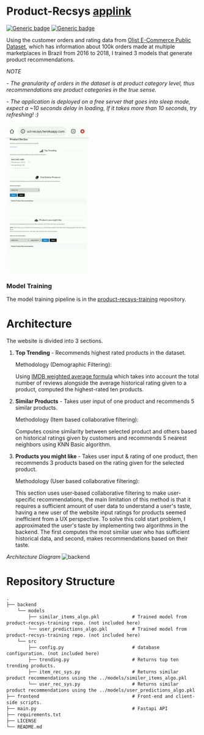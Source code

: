 # Product-Recsys <a href="http://product-recsys.herokuapp.com/">applink</a>
[![Generic badge](https://img.shields.io/badge/API-Fastapi-<COLOR>.svg)](https://shields.io/) [![Generic badge](https://img.shields.io/badge/License-MIT-<COLOR>.svg)](https://shields.io/) 

Using the customer orders and rating data from [Olist E-Commerce Public Dataset](https://www.kaggle.com/olistbr/brazilian-ecommerce), which has information about 100k orders made at multiple marketplaces in Brazil from 2016 to 2018, I trained 3 models that generate product recommendations.

*NOTE* 

*- The granularity of orders in the dataset is at product category level, thus recommendations are product categories in the true sense.*

*- The application is deployed on a free server that goes into sleep mode, expect a ~10 seconds delay in loading, If it takes more than 10 seconds, try refreshing! :)*

![gif](https://github.com/abhijitpai000/product-recsys/blob/main/sample2.gif)


### Model Training
The model training pipeline is in the [product-recsys-training](https://github.com/abhijitpai000/product-recsys-training) repository.

# Architecture
The website is divided into 3 sections.
1. **Top Trending** - Recommends highest rated products in the dataset.

      Methodology (Demographic Filtering):
      
      Using [IMDB weighted average formula](https://help.imdb.com/article/imdb/track-movies-tv/ratings-faq/G67Y87TFYYP6TWAV#calculatetop) which takes into account the total number of reviews alongside the average historical rating given to a product, computed the highest-rated ten products.
      
2. **Similar Products** - Takes user input of one product and recommends 5 similar products.

      Methodology (Item based collaborative filtering):
      
      Computes cosine similarity between selected product and others based on historical ratings given by customers and recommends 5 nearest neighbors using KNN Basic algorithm.

3. **Products you might like** - Takes user input & rating of one product, then recommends 3 products based on the rating given for the selected product.

      Methodology (User based collaborative filtering):
      
      This section uses user-based collaborative filtering to make user-specific recommendations, the main limitation of this method is that it requires a sufficient amount of user data to understand a user's taste, having a new user of the website input ratings for products seemed inefficient from a UX perspective. To solve this cold start problem, I approximated the user's taste by implementing two algorithms in the backend. The first computes the most similar user who has sufficient historical data, and second, makes recommendations based on their taste.

*Architecture Diagram*
<img src="https://github.com/abhijitpai000/product_recommendation_system/blob/main/figures/backend_architecture.png?raw=true" alt="backend" width="918" height="429"/>

# Repository Structure
    .
    ├── backend
        └── models                                
            ├── similar_items_algo.pkl            # Trained model from product-recsys-training repo. (not included here)
            └── user_predictions_algo.pkl         # Trained model from product-recsys-training repo. (not included here)
        └── src
            ├── config.py                         # database configuration. (not included here)
            ├── trending.py                       # Returns top ten trending products.
            ├── item_rec_sys.py                   # Returns similar product recommendations using the ../models/similer_items_algo.pkl
            └── user_rec_sys.py                   # Returns similar product recommendations using the ../models/user_predictions_algo.pkl
    ├── frontend                                  # Front-end and client-side scripts.
    ├── main.py                                   # Fastapi API
    ├── requirements.txt                          
    ├── LICENSE
    └── README.md

